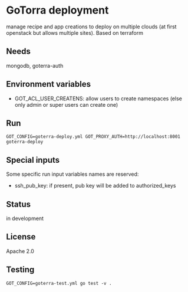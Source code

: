 # GoTorra deployment

manage recipe and app creations to deploy on multiple clouds (at first openstack but allows multiple sites).
Based on terraform

## Needs

mongodb, goterra-auth

## Environment variables

* GOT_ACL_USER_CREATENS: allow users to create namespaces (else only admin or super users can create one)

## Run

    GOT_CONFIG=goterra-deploy.yml GOT_PROXY_AUTH=http://localhost:8001 goterra-deploy 

## Special inputs

Some specific run input variables names are reserved:

* ssh_pub_key: if present, pub key will be added to authorized_keys

## Status

in development

## License

Apache 2.0

## Testing

    GOT_CONFIG=goterra-test.yml go test -v .
